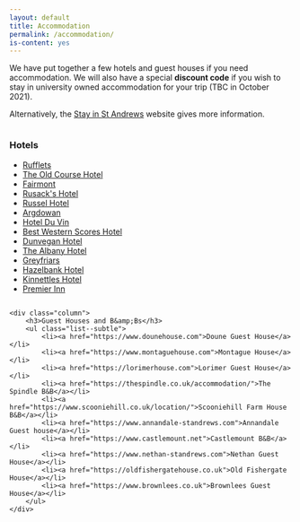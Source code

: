 ```yaml
---
layout: default
title: Accommodation
permalink: /accommodation/
is-content: yes
---
```


We have put together a few hotels and guest houses if you need accommodation. We will also have a special __discount code__ if you wish to stay in university owned accommodation for your trip (TBC in October 2021). 

Alternatively, the [Stay in St Andrews](https://www.stayinstandrews.com) website gives more information.

<div class="columns-container">
    <div class="column">
        <h3>Hotels</h3>
        <ul class="list--subtle">
            <li><a href="https://www.rufflets.co.uk">Rufflets</a></li>
            <li><a href="https://www.oldcoursehotel.co.uk">The Old Course Hotel</a></li>
            <li><a href="https://www.fairmont.com/st-andrews-scotland/">Fairmont</a></li>
            <li><a href="https://marineandlawn.com/rusacksstandrews/">Rusack's Hotel</a></li>
            <li><a href="https://www.russellhotelstandrews.co.uk/index.html">Russel Hotel</a></li>
            <li><a href="https://www.ardgowanhotel.co.uk/">Argdowan</a></li>
            <li><a href="https://www.hotelduvin.com/locations/st-andrews/">Hotel Du Vin</a></li>
            <li><a href="https://www.bw-scoreshotel.co.uk/">Best Western Scores Hotel</a></li>
            <li><a href="https://www.dunvegan-hotel.com">Dunvegan Hotel</a></li>
            <li><a href="https://www.albanyhotelstandrews.co.uk">The Albany Hotel</a></li>
            <li><a href="https://www.greenekinginns.co.uk/hotels/greyfriars-hotel/">Greyfriars</a></li>
            <li><a href="https://www.hazelbank.com/index.html">Hazelbank Hotel</a></li>
            <li><a href="https://kinnettleshotel.com">Kinnettles Hotel</a></li>
            <li><a href="https://www.premierinn.com/gb/en/hotels/scotland/fife/st-andrews/st-andrews.html">Premier Inn</a></li>
        </ul>
    </div>

    <div class="column">
        <h3>Guest Houses and B&amp;Bs</h3>
        <ul class="list--subtle">
            <li><a href="https://www.dounehouse.com">Doune Guest House</a></li>
            <li><a href="https://www.montaguehouse.com">Montague House</a></li>
            <li><a href="https://lorimerhouse.com">Lorimer Guest House</a></li>
            <li><a href="https://thespindle.co.uk/accommodation/">The Spindle B&B</a></li>
            <li><a href="https://www.scooniehill.co.uk/location/">Scooniehill Farm House B&B</a></li>
            <li><a href="https://www.annandale-standrews.com">Annandale Guest house</a></li>
            <li><a href="https://www.castlemount.net">Castlemount B&B</a></li>
            <li><a href="https://www.nethan-standrews.com">Nethan Guest House</a></li>
            <li><a href="https://oldfishergatehouse.co.uk">Old Fishergate House</a></li>
            <li><a href="https://www.brownlees.co.uk">Brownlees Guest House</a></li>
        </ul>
    </div>
</div>
